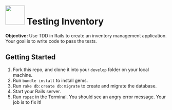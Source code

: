 # <img src="https://cloud.githubusercontent.com/assets/7833470/10899314/63829980-8188-11e5-8cdd-4ded5bcb6e36.png" height="60"> Testing Inventory

**Objective:** Use TDD in Rails to create an inventory management application. Your goal is to write code to pass the tests.

## Getting Started

1. Fork this repo, and clone it into your `develop` folder on your local machine.
2. Run `bundle install` to install gems.
3. Run `rake db:create db:migrate` to create and migrate the database.
4. Start your Rails server.
5. Run `rspec` in the Terminal. You should see an angry error message. Your job is to fix it!
